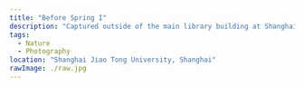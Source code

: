 ```yaml
---
title: "Before Spring I"
description: "Captured outside of the main library building at Shanghai Jiao Tong University, at the cusp of spring. Grass brown and branches still bare, yet first hints of green emerge."
tags:
  - Nature
  - Photography
location: "Shanghai Jiao Tong University, Shanghai"
rawImage: ./raw.jpg
---
```

